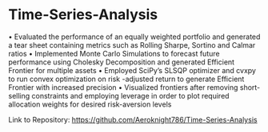 # Time-Series-Analysis
• Evaluated the performance of an equally weighted portfolio and generated a tear sheet containing metrics such as Rolling Sharpe, Sortino and Calmar ratios 
• Implemented Monte Carlo Simulations to forecast future performance using Cholesky Decomposition and generated Efficient Frontier for multiple assets 
• Employed SciPy’s SLSQP optimizer and cvxpy to run convex optimization on risk -adjusted return to generate Efficient Frontier with increased precision 
• Visualized frontiers after removing short-selling constraints and employing leverage in order to plot required allocation weights for desired risk-aversion levels

Link to Repository: https://github.com/Aeroknight786/Time-Series-Analysis

